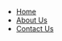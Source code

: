 <html>  
<head>  
<title>About</title>  
</head>

<body>
<nav>
<ul>
<li><a href="#home">Home</a></li>
<li><a href="#about">About Us</a></li> 
<li><a href="#contact">Contact Us</a></li> 
</ul>
</nav>

<!-- Rest of your web page content goes here -->

</body>

<html/>

